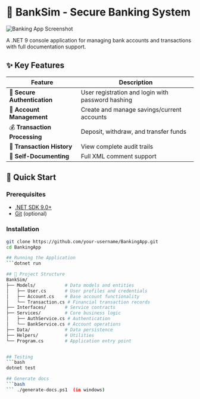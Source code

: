 # 🏦 BankSim - Secure Banking System

![Banking App Screenshot](https://via.placeholder.com/800x400?text=BankSim+Screenshot) <!-- Replace with actual screenshot -->

A .NET 9 console application for managing bank accounts and transactions with full documentation support.

## ✨ Key Features

| Feature | Description |
|---------|-------------|
| 🔐 **Secure Authentication** | User registration and login with password hashing |
| 💼 **Account Management** | Create and manage savings/current accounts |
| 💰 **Transaction Processing** | Deposit, withdraw, and transfer funds |
| 📜 **Transaction History** | View complete audit trails |
| 📝 **Self-Documenting** | Full XML comment support |

## 🚀 Quick Start

### Prerequisites
- [.NET SDK 9.0+](https://dotnet.microsoft.com/download)
- [Git](https://git-scm.com/) (optional)

### Installation
```bash
git clone https://github.com/your-username/BankingApp.git
cd BankingApp

## Running the Application
```dotnet run

## 📂 Project Structure
BankSim/
├── Models/           # Data models and entities
│   ├── User.cs       # User profiles and credentials
│   ├── Account.cs    # Base account functionality
│   └── Transaction.cs # Financial transaction records
├── Interfaces/       # Service contracts
├── Services/         # Core business logic
│   ├── AuthService.cs # Authentication
│   └── BankService.cs # Account operations
├── Data/             # Data persistence
├── Helpers/          # Utilities
└── Program.cs        # Application entry point


## Testing
```bash
dotnet test

## Generate docs
```bash
``` ./generate-docs.ps1  (in windows)